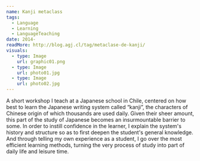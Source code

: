 ```yaml
---
name: Kanji metaclass
tags:
  - Language
  - Learning
  - LanguageTeaching
date: 2014-
readMore: http://blog.agj.cl/tag/metaclase-de-kanji/
visuals:
  - type: Image
    url: graphic01.png
  - type: Image
    url: photo01.jpg
  - type: Image
    url: photo02.jpg
---
```


A short workshop I teach at a Japanese school in Chile, centered on how best to learn the Japanese writing system called “kanji”,
the characters of Chinese origin of which thousands are used daily.
Given their sheer amount, this part of the study of Japanese becomes an insurmountable barrier to some.
In order to instill confidence in the learner, I explain the system's history and structure so as to first deepen the student's general knowledge.
And through telling my own experience as a student, I go over the most efficient learning methods, turning the very process of study into part of daily life and leisure time.

